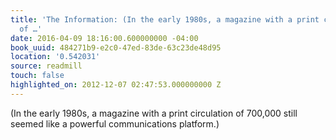 ```yaml
---
title: 'The Information: (In the early 1980s, a magazine with a print circulation
  of …'
date: 2016-04-09 18:16:00.600000000 -04:00
book_uuid: 484271b9-e2c0-47ed-83de-63c23de48d95
location: '0.542031'
source: readmill
touch: false
highlighted_on: 2012-12-07 02:47:53.000000000 Z
---
```


(In the early 1980s, a magazine with a print circulation of 700,000 still seemed like a powerful communications platform.)